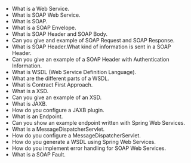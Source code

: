 - What is a Web Service.
- What is SOAP Web Service.
- What is SOAP.
- What is a SOAP Envelope.
- What is SOAP Header and SOAP Body.
- Can you give and example of SOAP Request and SOAP Response.
- What is SOAP Header.What kind of information is sent in a SOAP Header.
- Can you give an example of a SOAP Header with Authentication Information.
- What is WSDL (Web Service Definition Language).
- What are the different parts of a WSDL.
- What is Contract First Approach.
- What is a XSD.
- Can you give an example of an XSD.
- What is JAXB.
- How do you configure a JAXB plugin.
- What is an Endpoint.
- Can you show an example endpoint written with Spring Web Services.
- What is a MessageDispatcherServlet.
- How do you configure a MessageDispatcherServlet.
- How do you generate a WSDL using Spring Web Services.
- How do you implement error handling for SOAP Web Services.
- What is a SOAP Fault.
